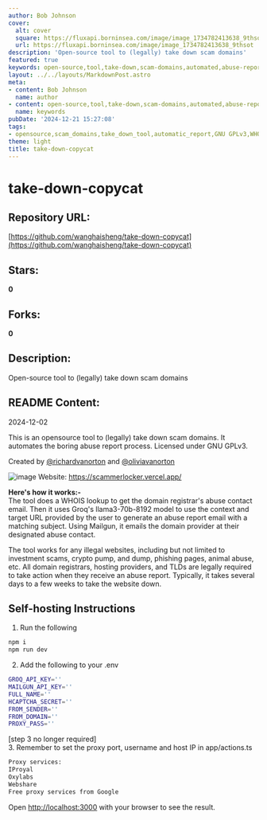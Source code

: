 ```yaml
---
author: Bob Johnson
cover:
  alt: cover
  square: https://fluxapi.borninsea.com/image/image_1734782413638_9thsot
  url: https://fluxapi.borninsea.com/image/image_1734782413638_9thsot
description: 'Open-source tool to (legally) take down scam domains'
featured: true
keywords: open-source,tool,take-down,scam-domains,automated,abuse-report,GNU GPLv3,richardvanorton,oliviavanorton,Website,scammerlocker,WHOIS,Groq's llama3-70b-8192,model,Mailgun,domain-registrar,Hosting-provider,TLDs,abuse-report-email,illegal-websites,investment-scams,crypto-pump-and-dump,phishing-pages,animal-abuse,WHOIS-lookup,GROQ_API_KEY,MAILGUN_API_KEY,FULL_NAME,HCAPTCHA_SECRET,FROM_SENDER,FROM_DOMAIN,PROXY_PASS,proxy-port,username,host-ip,IProyal,Oxylabs,Webshare,free-proxy-services,Google
layout: ../../layouts/MarkdownPost.astro
meta:
- content: Bob Johnson
  name: author
- content: open-source,tool,take-down,scam-domains,automated,abuse-report,GNU GPLv3,richardvanorton,oliviavanorton,Website,scammerlocker,WHOIS,Groq's llama3-70b-8192,model,Mailgun,domain-registrar,Hosting-provider,TLDs,abuse-report-email,illegal-websites,investment-scams,crypto-pump-and-dump,phishing-pages,animal-abuse,WHOIS-lookup,GROQ_API_KEY,MAILGUN_API_KEY,FULL_NAME,HCAPTCHA_SECRET,FROM_SENDER,FROM_DOMAIN,PROXY_PASS,proxy-port,username,host-ip,IProyal,Oxylabs,Webshare,free-proxy-services,Google
  name: keywords
pubDate: '2024-12-21 15:27:08'
tags:
- opensource,scam_domains,take_down_tool,automatic_report,GNU GPLv3,WHOIS_lookup,Groq_llama3,Mailgun,website_takedown,self_hosting,instructions
theme: light
title: take-down-copycat
---
```


# take-down-copycat

## Repository URL: 
[https://github.com/wanghaisheng/take-down-copycat](https://github.com/wanghaisheng/take-down-copycat)

## Stars: 
**0**

## Forks: 
**0**

## Description: 
Open-source tool to (legally) take down scam domains

## README Content: 
2024-12-02

This is an opensource tool to (legally) take down scam domains. It automates the boring abuse report process. Licensed under GNU GPLv3.

Created by 
[@richardvanorton](https://www.github.com/richardvanorton) and
[@oliviavanorton](https://www.github.com/oliviavanorton)

![image](https://github.com/user-attachments/assets/679ef9bc-0f36-4ab5-b941-fd8050bef6ed)
Website: https://scammerlocker.vercel.app/

<b>Here's how it works:-</b> <br>
The tool does a WHOIS lookup to get the domain registrar's abuse contact email. Then it uses Groq's llama3-70b-8192 model to use the context and target URL provided by the user to generate an abuse report email with a matching subject. Using Mailgun, it emails the domain provider at their designated abuse contact.

The tool works for any illegal websites, including but not limited to investment scams, crypto pump, and dump, phishing pages, animal abuse, etc. All domain registrars, hosting providers, and TLDs are legally required to take action when they receive an abuse report. Typically, it takes several days to a few weeks to take the website down.

## Self-hosting Instructions

1. Run the following
```bash
npm i
npm run dev
```

2. Add the following to your .env
```bash
GROQ_API_KEY=''
MAILGUN_API_KEY=''
FULL_NAME=''
HCAPTCHA_SECRET=''
FROM_SENDER=''
FROM_DOMAIN=''
PROXY_PASS=''
```
[step 3 no longer required] <br>
3. Remember to set the proxy port, username and host IP in app/actions.ts
```bash
Proxy services:
IProyal
Oxylabs
Webshare
Free proxy services from Google
```

Open [http://localhost:3000](http://localhost:3000) with your browser to see the result.

